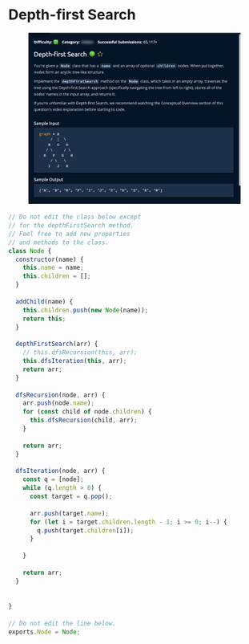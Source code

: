 # Depth-first Search

<figure><img src="../../../.gitbook/assets/Screenshot 2023-01-20 at 18.41.06.png" alt=""><figcaption></figcaption></figure>

```javascript
// Do not edit the class below except
// for the depthFirstSearch method.
// Feel free to add new properties
// and methods to the class.
class Node {
  constructor(name) {
    this.name = name;
    this.children = [];
  }

  addChild(name) {
    this.children.push(new Node(name));
    return this;
  }

  depthFirstSearch(arr) {
    // this.dfsRecursion(this, arr);
    this.dfsIteration(this, arr);
    return arr;
  }
  
  dfsRecursion(node, arr) {
    arr.push(node.name);
    for (const child of node.children) {
      this.dfsRecursion(child, arr);
    }
    
    return arr;
  }

  dfsIteration(node, arr) {
    const q = [node];
    while (q.length > 0) {
      const target = q.pop();

      arr.push(target.name);
      for (let i = target.children.length - 1; i >= 0; i--) {
        q.push(target.children[i]);
      }
      
    }
    
    return arr;
  }


}

// Do not edit the line below.
exports.Node = Node;
```
